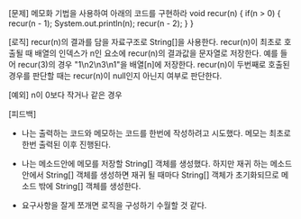 [문제]
메모화 기법을 사용하여 아래의 코드를 구현하라
void recur(n) {
if(n > 0) {
recur(n - 1);
System.out.println(n);
recur(n - 2);
}
}

[로직]
recur(n)의 결과를 담을 자료구조로 String[]을 사용한다.
recur(n)이 최초로 호출될 때 배열의 인덱스가 n인 요소에 recur(n)의 결과값을 문자열로 저장한다.
예를 들어 recur(3)의 경우 "1\n2\n3\n1"을 배열[n]에 저장한다.
recur(n)이 두번째로 호출된 경우를 판단할 때는 recur(n)이 null인지 아닌지 여부로 판단한다.


[예외]
n이 0보다 작거나 같은 경우

[피드백]
- 나는 출력하는 코드와 메모하는 코드를 한번에 작성하려고 시도했다.
  메모는 최초로 한번 출력된 이후 진행된다.

- 나는 메소드안에 메모를 저장할 String[] 객체를 생성했다.
  하지만 재귀 하는 메소드 안에서 String[] 객체를 생성하면 재귀 될 때마다 String[] 객체가 초기화되므로
  메소드 밖에 String[] 객체를 생성한다.

- 요구사항을 잘게 쪼개면 로직을 구성하기 수월할 것 같다.